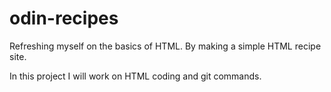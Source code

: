 # odin-recipes
Refreshing myself on the basics of HTML. By making a simple HTML recipe site.

In this project I will work on HTML coding and git commands. 